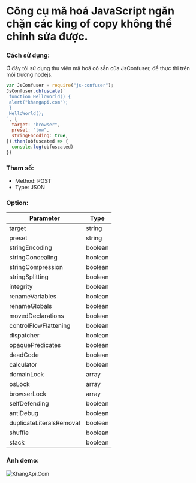 # Công cụ mã hoá JavaScript ngăn chặn các king of copy không thể chỉnh sửa được.

### Cách sử dụng:

Ở đây tôi sử dụng thư viện mã hoá có sẵn của JsConfuser, để thực thi trên môi trường nodejs.

```javascript
var JsConfuser = require("js-confuser");
JsConfuser.obfuscate(`
 function HelloWorld() {
 alert("khangapi.com");
 }
 HelloWorld();
`, {
  target: "browser",
  preset: "low",
  stringEncoding: true,
}).then(obfuscated => {
  console.log(obfuscated)
})
```
### Tham số:
+ Method: POST
+ Type: JSON

### Option:
| Parameter | Type |
| --- | --- |
| target | string |
| preset | string |
| stringEncoding | boolean |
| stringConcealing | boolean |
| stringCompression | boolean |
| stringSplitting | boolean |
| integrity | boolean |
| renameVariables | boolean |
| renameGlobals | boolean |
| movedDeclarations | boolean |
| controlFlowFlattening | boolean |
| dispatcher | boolean |
| opaquePredicates | boolean |
| deadCode | boolean |
| calculator | boolean |
| domainLock | array |
| osLock | array |
| browserLock | array |
| selfDefending | boolean |
| antiDebug | boolean |
| duplicateLiteralsRemoval | boolean |
| shuffle | boolean |
| stack | boolean |

### Ảnh demo:

![KhangApi.Com](https://i.imgur.com/IIaj1gM.png)
